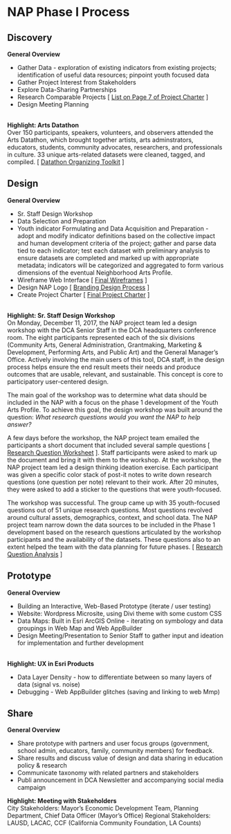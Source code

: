 <strong><h1>NAP Phase I Process</strong></h1>

<strong><h2>Discovery</strong></h2>
<strong>General Overview</strong>
<ul>
<li>Gather Data - exploration of existing indicators from existing projects; identification of useful data resources; pinpoint youth focused data</li>
  <li>Gather Project Interest from Stakeholders</li>
  <li>Explore Data-Sharing Partnerships</li>
  <li>Research Comparable Projects [ <a href="https://drive.google.com/open?id=1pEePDhbQ-LntsqSKYNGQUbB4TB3lNSJ0" target="_blank">List on Page 7 of Project Charter</a> ] </li>
  <li>Design Meeting Planning</li>
  </ul>
<br>
<strong>Highlight: Arts Datathon</strong>
<br>Over 150 participants, speakers, volunteers, and observers attended the Arts Datathon, which brought together artists, arts adminstrators, educators, students, community advocates, researchers, and professionals in culture. 33 unique arts-related datasets were cleaned, tagged, and compiled. [ <a href="https://drive.google.com/open?id=1iKZGpPeeWfqPgJTZFGuKmD9a1Rx2z7Kc" target="_blank">Datathon Organizing Toolkit</a> ]  
<br>
<strong><h2>Design</strong></h2>
<strong>General Overview</strong>
<ul>
  <li>Sr. Staff Design Workshop</li>
  <li>Data Selection and Preparation</li>
<li>Youth indicator Formulating and Data Acquisition and Preparation - adopt and modify indicator definitions based on the collective impact and human development criteria of the project; gather and parse data tied to each indicator; test each dataset with preliminary analysis to ensure datasets are completed and marked up with appropriate metadata; indicators will be categorized and aggregated to form various dimensions of the eventual Neighborhood Arts Profile.</li>
  <li>Wireframe Web Interface [ <a href="https://drive.google.com/open?id=1nSvTDXzfkB64kYbMqnYD2q2vgrcsq08f" target="_blank">Final Wireframes</a> ] </li>
<li>Design NAP Logo [ <a href="https://drive.google.com/open?id=1T-TOmCMHmQPNCGUP_IEfkv1gRTO7-08H" target="_blank">Branding Design Process</a> ]  </li>
  <li>Create Project Charter [ <a href="https://drive.google.com/open?id=1pEePDhbQ-LntsqSKYNGQUbB4TB3lNSJ0" target="_blank">Final Project Charter</a> ]</li>
    </ul>
<br>
    <strong>Highlight: Sr. Staff Design Workshop</strong>
    <br>
On Monday, December 11, 2017, the NAP project team led a design workshop with the DCA Senior Staff in the DCA headquarters conference room. The eight participants represented each of the six divisions (Community Arts, General Administration, Grantmaking, Marketing & Development, Performing Arts, and Public Art) and the General Manager’s Office. Actively involving the main users of this tool, DCA staff, in the design process helps ensure the end result meets their needs and produce outcomes that are usable, relevant, and sustainable. This concept is core to participatory user-centered design.

The main goal of the workshop was to determine what data should be included in the NAP with a focus on the phase 1 development of the Youth Arts Profile. To achieve this goal, the design workshop was built around the question: <i>What research questions would you want the NAP to help answer?</i>

A few days before the workshop, the NAP project team emailed the participants a short document that included several sample questions [ <a href="https://drive.google.com/open?id=1vbR3h9vOxK0CaZscWoVhZIwVpDNIztA5" target="_blank">Research Question Worksheet</a> ]. Staff participants were asked to mark up the document and bring it with them to the workshop. At the workshop, the NAP project team led a design thinking ideation exercise. Each participant was given a specific color stack of post-it notes to write down research questions (one question per note) relevant to their work. After 20 minutes, they were asked to add a sticker to the questions that were youth-focused. 

The workshop was successful. The group came up with 35 youth-focused questions out of 51 unique research questions. Most questions revolved around cultural assets, demographics, context, and school data. The NAP project team narrow down the data sources to be included in the Phase 1 development based on the research questions articulated by the workshop participants and the availability of the datasets. These questions also to an extent helped the team with the data planning for future phases. [ <a href="https://drive.google.com/open?id=1-xstoeE-lb2l4lKMM8ecQNFHdMnftyRT">Research Question Analysis</a> ]
<br>
<strong><h2>Prototype</strong></h2>
<strong>General Overview</strong>
<ul>
  <li>Building an Interactive, Web-Based Prototype (iterate / user testing) </li>
  <li>Website: Wordpress Microsite, using Divi theme with some custom CSS </li> 
<li>Data Maps: Built in Esri ArcGIS Online - iterating on symbology and data groupings in Web Map and Web AppBuilder
<li>Design Meeting/Presentation to Senior Staff to gather input and ideation for implementation and further development</li>
  </ul>
<br>
<strong>Highlight: UX in Esri Products</strong>
<br>
<ul>
<li>Data Layer Density - how to differentiate between so many layers of data (signal vs. noise)</li>
  <li>Debugging - Web AppBuilder glitches (saving and linking to web Mmp)</li>
</ul>
<strong><h2>Share</strong></h2>
  <strong>General Overview</strong>
<ul>
  <li>Share prototype with partners and user focus groups (government, school admin, educators, family, community members) for feedback.</li>
  <li>Share results and discuss value of design and data sharing in education policy & research</li>
  <li>Communicate taxonomy with related partners and stakeholders</li>
  <li>Publi announcement in DCA Newsletter and accompanying social media campaign</li>
  </ul>

<strong>Highlight: Meeting with Stakeholders</strong>
<br>
City Stakeholders: Mayor’s Economic Development Team, Planning Department, Chief Data Officer (Mayor’s Office)
Regional Stakeholders: LAUSD, LACAC, CCF (California Community Foundation, LA Counts)
